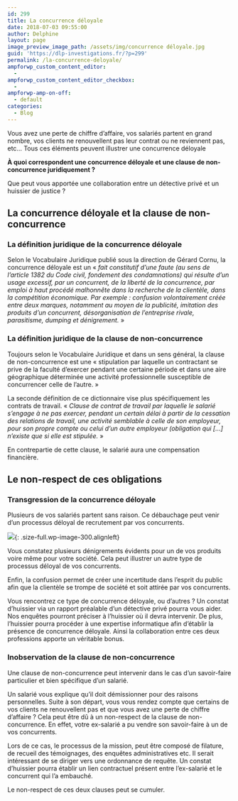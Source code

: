 ```yaml
---
id: 299
title: La concurrence déloyale
date: 2018-07-03 09:55:00
author: Delphine
layout: page
image_preview_image_path: /assets/img/concurrence déloyale.jpg
guid: 'https://dlp-investigations.fr/?p=299'
permalink: /la-concurrence-deloyale/
ampforwp_custom_content_editor:
  -
ampforwp_custom_content_editor_checkbox:
  -
ampforwp-amp-on-off:
  - default
categories:
  - Blog
---
```


Vous avez une perte de chiffre d’affaire, vos salari&eacute;s partent en grand nombre, vos clients ne renouvellent pas leur contrat ou ne reviennent pas, etc… Tous ces &eacute;l&eacute;ments peuvent illustrer une concurrence d&eacute;loyale

**&Agrave; quoi correspondent une concurrence d&eacute;loyale et une clause de non-concurrence juridiquement ?**

Que peut vous apport&eacute;e une collaboration entre un d&eacute;tective priv&eacute; et un huissier de justice ?

## La concurrence d&eacute;loyale et la clause de non-concurrence

### La d&eacute;finition juridique de la concurrence d&eacute;loyale

Selon le Vocabulaire Juridique publi&eacute; sous la direction de G&eacute;rard Cornu, la concurrence d&eacute;loyale est un &laquo; *fait constitutif d’une faute (au sens de l’article 1382 du Code civil, fondement des condamnations) qui r&eacute;sulte d’un usage excessif, par un concurrent, de la libert&eacute; de la concurrence, par emploi &agrave; haut proc&eacute;d&eacute; malhonn&ecirc;te dans la recherche de la client&egrave;le, dans la comp&eacute;tition &eacute;conomique. Par exemple : confusion volontairement cr&eacute;&eacute;e entre deux marques, notamment au moyen de la publicit&eacute;, imitation des produits d’un concurrent, d&eacute;sorganisation de l’entreprise rivale, parasitisme, dumping et d&eacute;nigrement.* &raquo;

### La d&eacute;finition juridique de la clause de non-concurrence

Toujours selon le Vocabulaire Juridique et dans un sens g&eacute;n&eacute;ral, la clause de non-concurrence est une &laquo; stipulation par laquelle un contractant se prive de la facult&eacute; d’exercer pendant une certaine p&eacute;riode et dans une aire g&eacute;ographique d&eacute;termin&eacute;e une activit&eacute; professionnelle susceptible de concurrencer celle de l’autre. &raquo;

La seconde d&eacute;finition de ce dictionnaire vise plus sp&eacute;cifiquement les contrats de travail. &laquo; *Clause de contrat de travail par laquelle le salari&eacute; s’engage &agrave; ne pas exercer, pendant un certain d&eacute;lai &agrave; partir de la cessation des relations de travail, une activit&eacute; semblable &agrave; celle de son employeur, pour son propre compte ou celui d’un autre employeur (obligation qui […] n’existe que si elle est stipul&eacute;e.* &raquo;

En contrepartie de cette clause, le salari&eacute; aura une compensation financi&egrave;re.

## Le non-respect de ces obligations

### Transgression de la concurrence d&eacute;loyale

Plusieurs de vos salari&eacute;s partent sans raison. Ce d&eacute;bauchage peut venir d’un processus d&eacute;loyal de recrutement par vos concurrents.

![](https://i1.wp.com/dlp-investigations.fr/wp-content/uploads/2018/06/concurrence-déloyale.jpg?resize=176%2C162&amp;ssl=1){: .size-full.wp-image-300.alignleft}

Vous constatez plusieurs d&eacute;nigrements &eacute;vidents pour un de vos produits voire m&ecirc;me pour votre soci&eacute;t&eacute;. Cela peut illustrer un autre type de processus d&eacute;loyal de vos concurrents.

Enfin, la confusion permet de cr&eacute;er une incertitude dans l’esprit du public afin que la client&egrave;le se trompe de soci&eacute;t&eacute; et soit attir&eacute;e par vos concurrents.

Vous rencontrez ce type de concurrence d&eacute;loyale, ou d’autres ? Un constat d’huissier via un rapport pr&eacute;alable d’un d&eacute;tective priv&eacute; pourra vous aider. Nos enqu&ecirc;tes pourront pr&eacute;ciser &agrave; l’huissier o&ugrave; il devra intervenir. De plus, l’huissier pourra proc&eacute;der &agrave; une expertise informatique afin d’&eacute;tablir la pr&eacute;sence de concurrence d&eacute;loyale. Ainsi la collaboration entre ces deux professions apporte un v&eacute;ritable bonus.

### Inobservation de la clause de non-concurrence

Une clause de non-concurrence peut intervenir dans le cas d’un savoir-faire particulier et bien sp&eacute;cifique d’un salari&eacute;.

Un salari&eacute; vous explique qu’il doit d&eacute;missionner pour des raisons personnelles. Suite &agrave; son d&eacute;part, vous vous rendez compte que certains de vos clients ne renouvellent pas et que vous avez une perte de chiffre d’affaire ? Cela peut &ecirc;tre d&ucirc; &agrave; un non-respect de la clause de non-concurrence. En effet, votre ex-salari&eacute; a pu vendre son savoir-faire &agrave; un de vos concurrents.

Lors de ce cas, le processus de la mission, peut &ecirc;tre compos&eacute; de filature, de recueil des t&eacute;moignages, des enqu&ecirc;tes administratives etc. Il serait int&eacute;ressant de se diriger vers une ordonnance de requ&ecirc;te. Un constat d’huissier pourra &eacute;tablir un lien contractuel pr&eacute;sent entre l’ex-salari&eacute; et le concurrent qui l’a embauch&eacute;.

Le non-respect de ces deux clauses peut se cumuler.